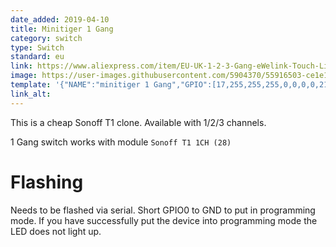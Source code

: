 ```yaml
---
date_added: 2019-04-10
title: Minitiger 1 Gang
category: switch
type: Switch
standard: eu
link: https://www.aliexpress.com/item/EU-UK-1-2-3-Gang-eWelink-Touch-Light-Smart-Switch-WiFi-Wall-Switch-With-Alexa/32916836771.html
image: https://user-images.githubusercontent.com/5904370/55916503-ce1e1c00-5bec-11e9-96c7-7eff83b0951c.png
template: '{"NAME":"minitiger 1 Gang","GPIO":[17,255,255,255,0,0,0,0,21,56,0,0,0],"FLAG":0,"BASE":28}' 
link_alt: 
---
```

This is a cheap Sonoff T1 clone. Available with 1/2/3 channels.

1 Gang switch works with module `Sonoff T1 1CH (28)`

# Flashing
Needs to be flashed via serial. 
Short GPIO0 to GND to put in programming mode. 
If you have successfully put the device into programming mode the LED does not light up.





